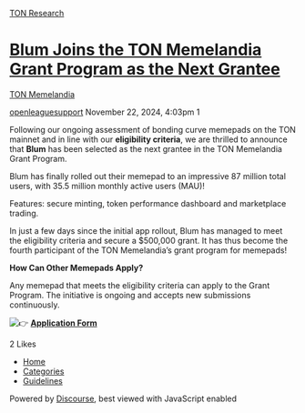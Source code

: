 [TON Research](/)

# [Blum Joins the TON Memelandia Grant Program as the Next Grantee](/t/blum-joins-the-ton-memelandia-grant-program-as-the-next-grantee/40036)

[TON Memelandia](/c/ton-memelandia/85) 

    

[openleaguesupport](https://tonresear.ch/u/openleaguesupport)  November 22, 2024, 4:03pm  1

Following our ongoing assessment of bonding curve memepads on the TON mainnet and in line with our **eligibility criteria**, we are thrilled to announce that **Blum** has been selected as the next grantee in the TON Memelandia Grant Program.

Blum has finally rolled out their memepad to an impressive 87 million total users, with 35.5 million monthly active users (MAU)!

Features: secure minting, token performance dashboard and marketplace trading.

In just a few days since the initial app rollout, Blum has managed to meet the eligibility criteria and secure a $500,000 grant. It has thus become the fourth participant of the TON Memelandia’s grant program for memepads!

**How Can Other Memepads Apply?**

Any memepad that meets the eligibility criteria can apply to the Grant Program. The initiative is ongoing and accepts new submissions continuously.

![:point_right:](https://tonresear.ch/images/emoji/twitter/point_right.png?v=12 ":point_right:") [**Application Form**](https://forms.gle/RtQfi5QXvJbBLycq9)

  2 Likes

*   [Home](/)
*   [Categories](/categories)
*   [Guidelines](/guidelines)

Powered by [Discourse](https://www.discourse.org), best viewed with JavaScript enabled